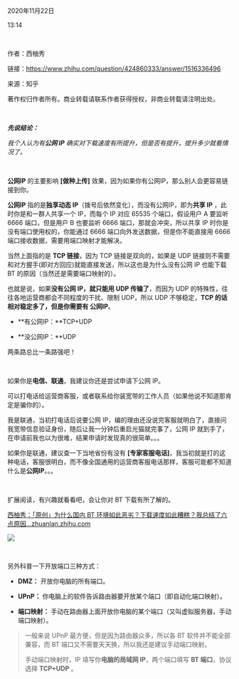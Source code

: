  

2020年11月22日

13:14

 

作者：西柚秀

链接：https://www.zhihu.com/question/424860333/answer/1516336496

来源：知乎

著作权归作者所有。商业转载请联系作者获得授权，非商业转载请注明出处。

 

***先说结论：***

*我个人认为有**公网 IP** 确实对下载速度有所提升，但是否有提升，提升多少就看情况了。*

 

**公网IP** 的主要影响 **\[做种上传\]** 效果，因为如果你有公网IP，那么别人会更容易链接到你。

**公网IP** 指的是**独享动态 IP**（拨号后依然变化），而没有公网IP，即为**共享 IP** ，此时你是和一群人共享一个 IP，而每个 IP 对应 65535 个端口，假设用户 A 要监听 6666 端口，但是用户 B 也要监听 6666 端口，那就会冲突，所以共享 IP 时你是没有端口使用权的，你能通过 6666 端口向外发送数据，但是你不能直接用 6666 端口接收数据，需要用端口映射才能解决。

当然上面指的是 **TCP 链接**，因为 TCP 链接是双向的，如果是 UDP 链接则不需要和对方握手(即对方回应)就能直接发送，所以这也是为什么没有公网 IP 也能下载 BT 的原因（当然还是需要端口映射的）。

也就是说，如果**没有公网 IP，就只能用 UDP 传输了**，而因为 UDP 的特殊性，往往各地运营商都会不同程度的干扰、限制 UDP，所以 UDP 不够稳定，**TCP 的话相对稳定多了，但是你需要有 公网IP**。

-   **有公网IP：**TCP+UDP

-   **没公网IP：**UDP

两条路总比一条路强吧！

 

如果你是**电信、联通**，我建议你还是尝试申请下公网 IP。

可以打电话给运营商客服，或者联系给你装宽带的工作人员（如果他说不知道那肯定是骗你的）。

我是联通，当初打电话后说要公网 IP，编的理由还没说完客服就明白了，直接问我宽带信息验证身份，随后让我一分钟后重启光猫就完事了，公网 IP 就到手了，在申请前我也以为很难，结果申请时发现真的很简单。。。

如果你是联通，建议查一下当地省份有没有 **\[专家客服电话\]**，我当初就是打的这种电话，客服很明白，而不像全国通用的运营商客服电话那样，客服可能都不知道什么是**公网IP**。。。

 

扩展阅读，有兴趣就看看吧，会让你对 BT 下载有所了解的。

[西柚秀：「原创」为什么国内 BT 环境如此恶劣？下载速度如此糟糕？我总结了六点原因\...​zhuanlan.zhihu.com](https://zhuanlan.zhihu.com/p/87193566)

[![](003_作者：西柚秀_000.png)](https://zhuanlan.zhihu.com/p/87193566)

 

另外科普一下开放端口三种方式：

-   **DMZ：** 开放你电脑的所有端口。

-   **UPnP：** 你电脑上的软件告诉路由器要开放某个端口（即自动化端口映射）。

-   **端口映射：** 手动在路由器上面开放你电脑的某个端口（又叫虚拟服务器，手动端口映射）。

> 一般来说 UPnP 最方便，但是因为路由器众多，所以各 BT 软件并不能全部兼容，而 BT 端口又不需要天天换，所以我还是建议手动端口映射。
>
> 手动端口映射时，IP 填写你**电脑的局域网 IP**，两个端口填写 **BT 端口**，协议选择 **TCP+UDP** 。
